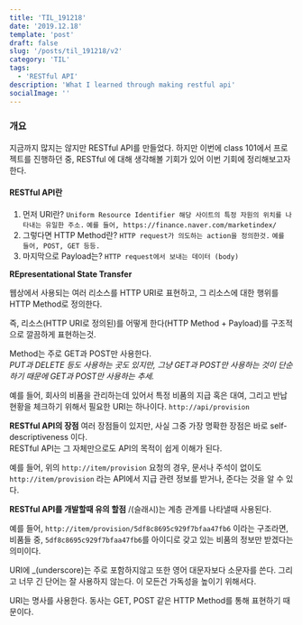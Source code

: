 ```yaml
---
title: 'TIL_191218'
date: '2019.12.18'
template: 'post'
draft: false
slug: '/posts/til_191218/v2'
category: 'TIL'
tags:
  - 'RESTful API'
description: 'What I learned through making restful api'
socialImage: ''
---
```


### 개요

지금까지 많지는 않지만 RESTful API를 만들었다. 하지만 이번에 class 101에서 프로젝트를 진행하던 중, RESTful 에 대해 생각해볼 기회가 있어 이번 기회에 정리해보고자 한다.

#### RESTful API란

1. 먼저 URI란?
   `Uniform Resource Identifier 해당 사이트의 특정 자원의 위치를 나타내는 유일한 주소.`
   `예를 들어, https://finance.naver.com/marketindex/`
2. 그렇다면 HTTP Method란?
   `HTTP request가 의도하는 action을 정의한것.`
   `예를 들어, POST, GET 등등.`
3. 마지막으로 Payload는?
   `HTTP request에서 보내는 데이터 (body)`

**REpresentational State Transfer**

웹상에서 사용되는 여러 리소스를 HTTP URI로 표현하고, 그 리소스에 대한 행위를 HTTP Method로 정의한다.

즉, 리소스(HTTP URI로 정의된)를 어떻게 한다(HTTP Method + Payload)를 구조적으로 깔끔하게 표현하는것.

Method는 주로 GET과 POST만 사용한다.  
_PUT과 DELETE 등도 사용하는 곳도 있지만, 그냥 GET과 POST만 사용하는 것이 단순하기 때문에 GET과 POST만 사용하는 추세._

예를 들어, 회사의 비품을 관리하는데 있어서 특정 비품의 지급 혹은 대여, 그리고 반납 현황을 체크하기 위해서 필요한 URI는 하나이다.
`http://api/provision`

**RESTful API의 장점**
여러 장점들이 있지만, 사실 그중 가장 명확한 장점은 바로 self-descriptiveness 이다.  
RESTful API는 그 자체만으로도 API의 목적이 쉽게 이해가 된다.

예를 들어, 위의 `http://item/provision` 요청의 경우, 문서나 주석이 없이도 `http://item/provision` 라는 API에서 지급 관련 정보를 받거나, 준다는 것을 알 수 있다.

**RESTful API를 개발할때 유의 할점**
/(슬래시)는 계층 관계를 나타낼때 사용된다.

예를 들어, `http://item/provision/5df8c8695c929f7bfaa47fb6` 이라는 구조라면, 비품들 중, `5df8c8695c929f7bfaa47fb6`를 아이디로 갖고 있는 비품의 정보만 받겠다는 의미이다.

URI에 \_(underscore)는 주로 포함하지않고 또한 영어 대문자보다 소문자를 쓴다. 그리고 너무 긴 단어는 잘 사용하지 않는다. 이 모든건 가독성을 높이기 위해서다.

URI는 명사를 사용한다. 동사는 GET, POST 같은 HTTP Method를 통해 표현하기 때문이다.
